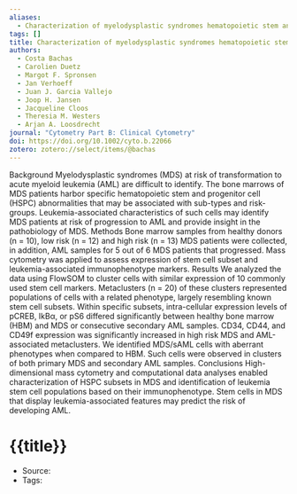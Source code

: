 ```yaml
---
aliases:
  - Characterization of myelodysplastic syndromes hematopoietic stem and progenitor cells using mass cytometry
tags: []
title: Characterization of myelodysplastic syndromes hematopoietic stem and progenitor cells using mass cytometry
authors:
  - Costa Bachas
  - Carolien Duetz
  - Margot F. Spronsen
  - Jan Verhoeff
  - Juan J. Garcia Vallejo
  - Joop H. Jansen
  - Jacqueline Cloos
  - Theresia M. Westers
  - Arjan A. Loosdrecht
journal: "Cytometry Part B: Clinical Cytometry"
doi: https://doi.org/10.1002/cyto.b.22066
zotero: zotero://select/items/@bachas
---
```

<!-- START_ABSTRACT -->
Background Myelodysplastic syndromes (MDS) at risk of transformation to acute myeloid leukemia (AML) are difficult to identify. The bone marrows of MDS patients harbor specific hematopoietic stem and progenitor cell (HSPC) abnormalities that may be associated with sub-types and risk-groups. Leukemia-associated characteristics of such cells may identify MDS patients at risk of progression to AML and provide insight in the pathobiology of MDS. Methods Bone marrow samples from healthy donors (n = 10), low risk (n = 12) and high risk (n = 13) MDS patients were collected, in addition, AML samples for 5 out of 6 MDS patients that progressed. Mass cytometry was applied to assess expression of stem cell subset and leukemia-associated immunophenotype markers. Results We analyzed the data using FlowSOM to cluster cells with similar expression of 10 commonly used stem cell markers. Metaclusters (n = 20) of these clusters represented populations of cells with a related phenotype, largely resembling known stem cell subsets. Within specific subsets, intra-cellular expression levels of pCREB, IkBα, or pS6 differed significantly between healthy bone marrow (HBM) and MDS or consecutive secondary AML samples. CD34, CD44, and CD49f expression was significantly increased in high risk MDS and AML-associated metaclusters. We identified MDS/sAML cells with aberrant phenotypes when compared to HBM. Such cells were observed in clusters of both primary MDS and secondary AML samples. Conclusions High-dimensional mass cytometry and computational data analyses enabled characterization of HSPC subsets in MDS and identification of leukemia stem cell populations based on their immunophenotype. Stem cells in MDS that display leukemia-associated features may predict the risk of developing AML.
<!-- END_ABSTRACT -->

<!-- START_TEMPLATE -->
# {{title}}

- Source:
- Tags: 
<!-- END_TEMPLATE -->